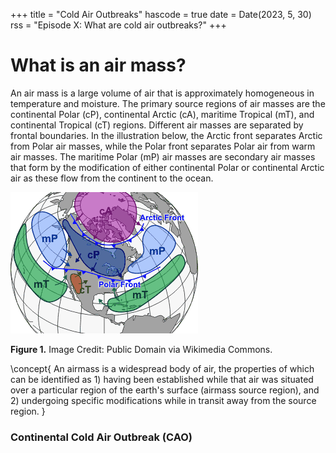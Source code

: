 +++
title = "Cold Air Outbreaks"
hascode = true
date = Date(2023, 5, 30)
rss = "Episode X: What are cold air outbreaks?"
+++

# What is an air mass?

An air mass is a large volume of air that is approximately homogeneous in temperature and moisture. The primary source regions of air masses are the continental Polar (cP), continental Arctic (cA), maritime Tropical (mT), and continental Tropical (cT) regions. Different air masses are separated by frontal boundaries. In the illustration below, the Arctic front separates Arctic from Polar air masses, while the Polar front separates Polar air from warm air masses. The maritime Polar (mP) air masses are secondary air masses that form by the modification of either continental Polar or continental Arctic air as these flow from the continent to the ocean. 

![Airmasses origin](/assets/airmassesorigin.png)

**Figure 1.**  Image Credit: Public Domain via Wikimedia Commons.

\concept{
    An airmass is a widespread body of air, the properties of which can be identified as 1) having been established while that air was situated over a particular region of the earth's surface (airmass source region), and 2) undergoing specific modifications while in transit away from the source region.
}

### Continental Cold Air Outbreak (CAO)



 